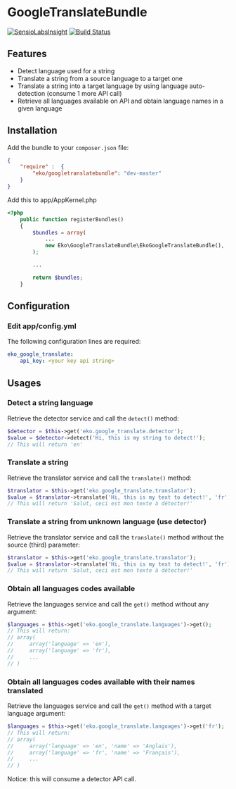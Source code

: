 GoogleTranslateBundle
=====================

[![SensioLabsInsight](https://insight.sensiolabs.com/projects/41d3d242-a0fe-424c-8cb1-65327f89df11/big.png)](https://insight.sensiolabs.com/projects/41d3d242-a0fe-424c-8cb1-65327f89df11)
[![Build Status](https://secure.travis-ci.org/eko/GoogleTranslateBundle.png?branch=master)](http://travis-ci.org/eko/GoogleTranslateBundle)

Features
--------

 * Detect language used for a string
 * Translate a string from a source language to a target one
 * Translate a string into a target language by using language auto-detection (consume 1 more API call)
 * Retrieve all languages available on API and obtain language names in a given language

Installation
------------

Add the bundle to your `composer.json` file:

```json
{
    "require" :  {
        "eko/googletranslatebundle": "dev-master"
    }
}
```

Add this to app/AppKernel.php

```php
<?php
    public function registerBundles()
    {
        $bundles = array(
            ...
            new Eko\GoogleTranslateBundle\EkoGoogleTranslateBundle(),
        );

        ...

        return $bundles;
    }
```

Configuration
-------------

### Edit app/config.yml

The following configuration lines are required:

```yaml
eko_google_translate:
    api_key: <your key api string>
```

Usages
------

### Detect a string language

Retrieve the detector service and call the `detect()` method:

```php
$detector = $this->get('eko.google_translate.detector');
$value = $detector->detect('Hi, this is my string to detect!');
// This will return 'en'
```

### Translate a string

Retrieve the translator service and call the `translate()` method:

```php
$translator = $this->get('eko.google_translate.translator');
$value = $translator->translate('Hi, this is my text to detect!', 'fr', 'en');
// This will return 'Salut, ceci est mon texte à détecter!'
```

### Translate a string from unknown language (use detector)

Retrieve the translator service and call the `translate()` method without the source (third) parameter:

```php
$translator = $this->get('eko.google_translate.translator');
$value = $translator->translate('Hi, this is my text to detect!', 'fr');
// This will return 'Salut, ceci est mon texte à détecter!'
```

### Obtain all languages codes available

Retrieve the languages service and call the `get()` method without any argument:

```php
$languages = $this->get('eko.google_translate.languages')->get();
// This will return:
// array(
//     array('language' => 'en'),
//     array('language' => 'fr'),
//     ...
// )
```

### Obtain all languages codes available with their names translated

Retrieve the languages service and call the `get()` method with a target language argument:

```php
$languages = $this->get('eko.google_translate.languages')->get('fr');
// This will return:
// array(
//     array('language' => 'en', 'name' => 'Anglais'),
//     array('language' => 'fr', 'name' => 'Français'),
//     ...
// )
```


Notice: this will consume a detector API call.